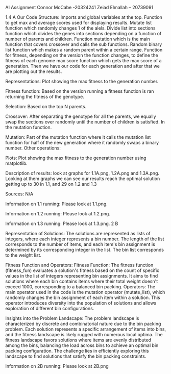 AI Assignment
Connor McCabe -20324241
Zeiad Elmallah – 20739091

1.4 A
Our Code Structure:
Imports and global variables at the top. Function to get max and average scores used for displaying results. Mutate list function which randomly changes 1 of the alels. Divide list into sections function which divides the genes into sections depending on a function of number of parents and children. Function mutation which is the main function that covers crossover and calls the sub functions. Random binary list function which makes a random parent within a certain range. Function for fitness, depending on the version the function changes, to define the fitness of each genome max score function which gets the max score of a generation. Then we have our code for each generation and after that we are plotting out the results.

Representations:
Plot showing the max fitness to the generation number.

Fitness function:
Based on the version running a fitness function is ran returning the fitness of the genotype. 

Selection:
Based on the top N parents.

Crossover:
After separating the genotype for all the parents, we equally swap the sections over randomly until the number of children is satisfied. In the mutation function.

Mutation:
Part of the mutation function where it calls the mutation list function for half of the new generation where it randomly swaps a binary number.
Other operations:

Plots: 
Plot showing the max fitness to the generation number using matplotlib.

Description of results:
look at graphs for 1.1A.png, 1.2A.png and 1.3A.png. Looking at them graphs we can see our results reach the optimal solution getting up to 30 in 1.1, and 29 on 1.2 and 1.3

Sources: N/A

Information on 1.1 running: Please look at 1.1.png.

Information on 1.2 running: Please look at 1.2.png.

Information on 1.3 running: Please look at 1.3.png.
2 B

Representation of Solutions:
The solutions are represented as lists of integers, where each integer represents a bin number. The length of the list corresponds to the number of items, and each item's bin assignment is determined by its corresponding integer in the list. The bin list corresponds to the weight list.

Fitness Function and Operators:
Fitness Function: The fitness function (fitness_fun) evaluates a solution's fitness based on the count of specific values in the list of integers representing bin assignments. It aims to find solutions where each bin contains items where their total weight doesn't exceed 1000, corresponding to a balanced bin packing.
Operators: The main operator used in the code is the mutation operator (mutate_list), which randomly changes the bin assignment of each item within a solution. This operator introduces diversity into the population of solutions and allows exploration of different bin configurations.

Insights into the Problem Landscape:
The problem landscape is characterized by discrete and combinatorial nature due to the bin packing problem. Each solution represents a specific arrangement of items into bins, and the fitness landscape is likely rugged with numerous local optima. The fitness landscape favors solutions where items are evenly distributed among the bins, balancing the load across bins to achieve an optimal bin packing configuration. The challenge lies in efficiently exploring this landscape to find solutions that satisfy the bin packing constraints.

Information on 2B running: Please look at 2B.png
